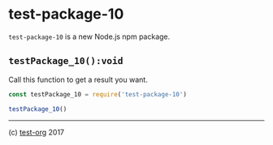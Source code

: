 # test-package-10

`test-package-10` is a new Node.js npm package.

## `testPackage_10():void`

Call this function to get a result you want.

```js
const testPackage_10 = require('test-package-10')

testPackage_10()
```

---

(c) [test-org][1] 2017

[1]: https://test.io
